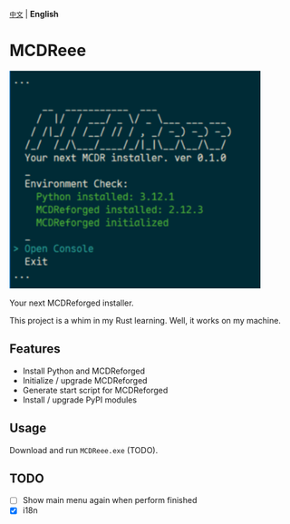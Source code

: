 [`中文`](README_cn.md) | **English**

# MCDReee

![Preview](doc/image.png)

Your next MCDReforged installer.

This project is a whim in my Rust learning. Well, it works on my machine.

## Features
- Install Python and MCDReforged
- Initialize / upgrade MCDReforged
- Generate start script for MCDReforged
- Install / upgrade PyPI modules

## Usage

Download and run `MCDReee.exe` (TODO).

## TODO

- [ ] Show main menu again when perform finished
- [x] i18n
